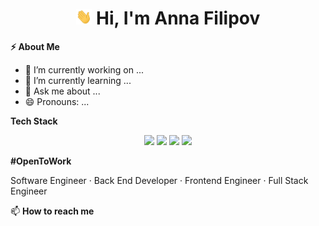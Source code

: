 <h1 align="center"> <img src="https://github.com/AnnaFilipov93/AnnaFilipov93/blob/main/Img/Hi.gif" height="25"/> Hi, I'm Anna Filipov</h1> 

**⚡ About Me**

- 🔭 I’m currently working on ...
- 🌱 I’m currently learning ...
- 💬 Ask me about ...
- 😄 Pronouns: ...


**Tech Stack**
<p align="center">
<img src="https://img.shields.io/badge/JavaScript-#F7DF1E.svg?&style=for-the-badge&logo=Javascript&yellow=white" height="25"/>
<img src="https://img.shields.io/badge/javascript-F7DF1E.svg?&style=for-the-badge&logo=javascript&logoColor=white" height="25"/>

<img src="https://img.shields.io/badge/HereText-FF9800.svg?&style=for-the-badge&logo=HereIconName&logoColor=white" height="25"/>
<img src="https://img.shields.io/badge/HereText-FF9800.svg?&style=for-the-badge&logo=HereIconName&logoColor=white" height="25"/>
  
</p>  
  
**#OpenToWork**

<p align="left"> 
Software Engineer · Back End Developer · Frontend Engineer · Full Stack Engineer
</p>

📫 **How to reach me**
